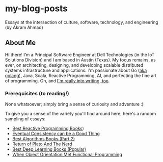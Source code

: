 # my-blog-posts
Essays at the intersection of culture, software, technology, and engineering (by Akram Ahmad)

## About Me

Hi there! I'm a Principal Software Engineer at Dell Technologies (in the IoT Solutions Division) and I am based in Austin (Texas). My focus remains, as ever, on architecting, designing, and developing scalable distributed systems infrastructure and applications. I'm passionate about Go ([aka golang](http://programming-digressions.blogspot.com/2018/04/the-go-programming-language.html)), Java, Scala, Reactive Programming, AI, and perfecting the fine art of programming. Oh, and [I'm really into writing, too](http://programming-digressions.blogspot.com/2017/11/on-writing-or-how-i-write.html).

### Prerequisites (to reading!)

None whatsoever; simply bring a sense of curiosity and adventure :)

To give you a sense of the variety you'll find around here, here's a random sampling of essays:

- [Best Reactive Programming Books](http://programming-digressions.blogspot.com/2017/08/best-reactive-programming-books-this.html))
- [Eventual Consistency can be a Good Thing](http://programming-digressions.blogspot.com/2017/08/eventual-consistency-can-be-good-thing.html)
- [Best Algorithms Books (Part 2) ](http://programming-digressions.blogspot.com/2017/09/best-algorithms-books-part-2.html)
- [Return of Plato And The Nerd ](http://programming-digressions.blogspot.com/2017/10/return-of-plato-and-nerd.html)
- [Best Deep Learning Books (Popular) ](http://programming-digressions.blogspot.com/2017/09/best-deep-learning-books-popular.html)
- [When Object Orientation Met Functional Programming](http://programming-digressions.blogspot.com/2017/08/when-object-orientation-met-functional.html)
